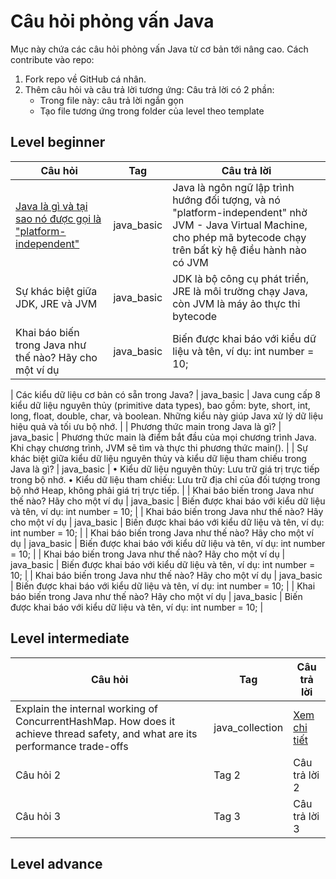 # Câu hỏi phỏng vấn Java
Mục này chứa các câu hỏi phỏng vấn Java từ cơ bản tới nâng cao. Cách contribute vào repo:
1. Fork repo về GitHub cá nhân.
2. Thêm câu hỏi và câu trả lời tương ứng: Câu trả lời có 2 phần:
    - Trong file này: câu trả lời ngắn gọn
    - Tạo file tương ứng trong folder của level theo template

## Level beginner
| Câu hỏi | Tag | Câu trả lời |
|---------|-----|------------|
| [Java là gì và tại sao nó được gọi là "platform-independent"](beginner/001-what-is-java.md) | java_basic | Java là ngôn ngữ lập trình hướng đối tượng, và nó "platform-independent" nhờ JVM - Java Virtual Machine, cho phép mã bytecode chạy trên bất kỳ hệ điều hành nào có JVM |
| Sự khác biệt giữa JDK, JRE và JVM | java_basic | JDK là bộ công cụ phát triển, JRE là môi trường chạy Java, còn JVM là máy ảo thực thi bytecode |
| Khai báo biến trong Java như thế nào? Hãy cho một ví dụ | java_basic | Biến được khai báo với kiểu dữ liệu và tên, ví dụ: int number = 10; |

| Các kiểu dữ liệu cơ bản có sẵn trong Java? | java_basic | Java cung cấp 8 kiểu dữ liệu nguyên thủy (primitive data types), bao gồm: byte, short, int, long, float, double, char, và boolean. Những kiểu này giúp Java xử lý dữ liệu hiệu quả và tối ưu bộ nhớ. |
| Phương thức main trong Java là gì?  | java_basic | Phương thức main là điểm bắt đầu của mọi chương trình Java. Khi chạy chương trình, JVM sẽ tìm và thực thi phương thức main(). |
| Sự khác biệt giữa kiểu dữ liệu nguyên thủy và kiểu dữ liệu tham chiếu trong Java là gì? | java_basic | •	Kiểu dữ liệu nguyên thủy: Lưu trữ giá trị trực tiếp trong bộ nhớ.
•	Kiểu dữ liệu tham chiếu: Lưu trữ địa chỉ của đối tượng trong bộ nhớ Heap, không phải giá trị trực tiếp.
 |
| Khai báo biến trong Java như thế nào? Hãy cho một ví dụ | java_basic | Biến được khai báo với kiểu dữ liệu và tên, ví dụ: int number = 10; |
| Khai báo biến trong Java như thế nào? Hãy cho một ví dụ | java_basic | Biến được khai báo với kiểu dữ liệu và tên, ví dụ: int number = 10; |
| Khai báo biến trong Java như thế nào? Hãy cho một ví dụ | java_basic | Biến được khai báo với kiểu dữ liệu và tên, ví dụ: int number = 10; |
| Khai báo biến trong Java như thế nào? Hãy cho một ví dụ | java_basic | Biến được khai báo với kiểu dữ liệu và tên, ví dụ: int number = 10; |
| Khai báo biến trong Java như thế nào? Hãy cho một ví dụ | java_basic | Biến được khai báo với kiểu dữ liệu và tên, ví dụ: int number = 10; |
| Khai báo biến trong Java như thế nào? Hãy cho một ví dụ | java_basic | Biến được khai báo với kiểu dữ liệu và tên, ví dụ: int number = 10; |

## Level intermediate
| Câu hỏi | Tag | Câu trả lời |
|---------|-----|------------|
| Explain the internal working of ConcurrentHashMap. How does it achieve thread safety, and what are its performance trade-offs | java_collection | [Xem chi tiết](intermediate/000-concurrent-hashmap.md) |
| Câu hỏi 2 | Tag 2 | Câu trả lời 2 |
| Câu hỏi 3 | Tag 3 | Câu trả lời 3 |
## Level advance
